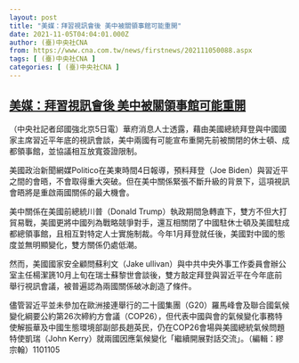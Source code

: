 ```yaml
---
layout: post
title: "美媒：拜習視訊會後 美中被關領事館可能重開"
date: 2021-11-05T04:04:01.000Z
author: (臺)中央社CNA
from: https://www.cna.com.tw/news/firstnews/202111050088.aspx
tags: [ (臺)中央社CNA ]
categories: [ (臺)中央社CNA ]
---
```

<!--1636085041000-->
[美媒：拜習視訊會後 美中被關領事館可能重開](https://www.cna.com.tw/news/firstnews/202111050088.aspx)
------

<div>
<div></div><div><p>（中央社記者邱國強北京5日電）華府消息人士透露，藉由美國總統拜登與中國國家主席習近平年底的視訊會談，美中兩國有可能宣布重開先前被關閉的休士頓、成都領事館，並協議相互放寬簽證限制。</p><p>美國政治新聞網媒Politico在美東時間4日報導，預料拜登（Joe Biden）與習近平之間的會晤，不會取得重大突破。但在美中關係緊張不斷升級的背景下，這項視訊會晤將是重啟兩國關係的最大機會。</p><p>美中關係在美國前總統川普（Donald Trump）執政期間急轉直下，雙方不但大打貿易戰，美國更將中國列為戰略競爭對手，還互相關閉了中國駐休士頓及美國駐成都總領事館，且相互對特定人士實施制裁。今年1月拜登就任後，美國對中國的態度並無明顯變化，雙方關係仍處低潮。</p><p>然而，美國國家安全顧問蘇利文（Jake ullivan）與中共中央外事工作委員會辦公室主任楊潔篪10月上旬在瑞士蘇黎世會談後，雙方敲定拜登與習近平在今年底前舉行視訊會議，被普遍認為兩國關係破冰創造了條件。</p><p>儘管習近平並未參加在歐洲接連舉行的二十國集團（G20）羅馬峰會及聯合國氣候變化綱要公約第26次締約方會議（COP26），但代表中國與會的氣候變化事務特使解振華及中國生態環境部副部長趙英民，仍在COP26會場與美國總統氣候問題特使凱瑞（John Kerry）就兩國因應氣候變化「繼續開展對話交流」。（編輯：繆宗翰）1101105</p></div>
</div>

